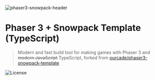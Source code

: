 ![phaser3-snowpack-header](https://user-images.githubusercontent.com/2236153/92626686-7c693d80-f287-11ea-91a1-d54d64be38e4.png)

# Phaser 3 + Snowpack Template (TypeScript)

> Modern and fast build tool for making games with Phaser 3 and ~~modern JavaScript~~ TypeScript, forked from [ourcade/phaser3-snowpack-template](https://github.com/ourcade/phaser3-snowpack-template)

![License](https://img.shields.io/badge/license-MIT-green)
